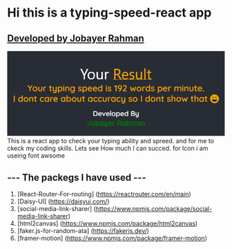 # Hi this is a typing-speed-react app
## [Developed by Jobayer Rahman](https://allmyprojects-jobayer.netlify.app/)
![img](./src/Components/image/your_typing_Score.png)
This is a react app to check your typing ability and spreed. and for me to ckeck my coding skills. Lets see How much I can succed. for Icon i am useing font awsome


## --- The packegs I have used ---

1) [React-Router-For-routing] (https://reactrouter.com/en/main)
2) [Daisy-UI] (https://daisyui.com/)
3) [social-media-link-sharer] (https://www.npmjs.com/package/social-media-link-sharer)
4) [html2canvas] (https://www.npmjs.com/package/html2canvas)
5) [faker.js-for-random-ata] (https://fakerjs.dev/)
6) [framer-motion] (https://www.npmjs.com/package/framer-motion)